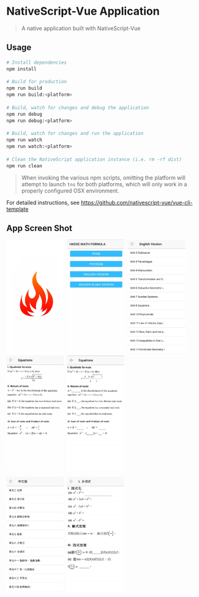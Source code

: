 # NativeScript-Vue Application

> A native application built with NativeScript-Vue

## Usage

``` bash
# Install dependencies
npm install

# Build for production
npm run build
npm run build:<platform>

# Build, watch for changes and debug the application
npm run debug
npm run debug:<platform>

# Build, watch for changes and run the application
npm run watch
npm run watch:<platform>

# Clean the NativeScript application instance (i.e. rm -rf dist)
npm run clean
```

> When invoking the various npm scripts, omitting the platform will attempt to launch `tns` for both platforms, which will only work in a properly configured OSX environment.

For detailed instructions, see https://github.com/nativescript-vue/vue-cli-template

## App Screen Shot
<p>
<kbd>
<img src='src/assets/images/app_screen_shot/Screenshot1.jpg' width='150' height='300' alt='screenshot'>
</kbd>

<kbd>
<img src='src/assets/images/app_screen_shot/Screenshot2.jpg' width='150' height='300' alt='screenshot'>
</kbd>

<kbd>
<img src='src/assets/images/app_screen_shot/Screenshot3.jpg' width='150' height='300' alt='screenshot'>
</kbd>

<kbd>
<img src='src/assets/images/app_screen_shot/Screenshot4.jpg' width='150' height='300' alt='screenshot'>
</kbd>

<kbd>
<img src='src/assets/images/app_screen_shot/Screenshot5.jpg' width='150' height='300' alt='screenshot'>
</kbd>
</p>

<p>
<kbd>
<img src='src/assets/images/app_screen_shot/Screenshot6.jpg' width='150' height='300' alt='screenshot'>
</kbd>

<kbd>
<img src='src/assets/images/app_screen_shot/Screenshot7.jpg' width='150' height='300' alt='screenshot'>
</kbd>
</p>

